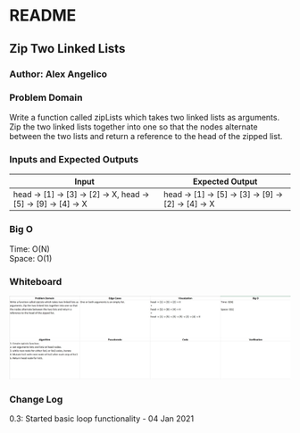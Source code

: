 # README

## Zip Two Linked Lists

### Author: Alex Angelico

### Problem Domain

Write a function called zipLists which takes two linked lists as arguments. Zip the two linked lists together into one so that the nodes alternate between the two lists and return a reference to the head of the zipped list.

### Inputs and Expected Outputs

Input | Expected Output
----- | ---------------
head -> [1] -> [3] -> [2] -> X, head -> [5] -> [9] -> [4] -> X | head -> [1] -> [5] -> [3] -> [9] -> [2] -> [4] -> X

### Big O

Time: O(N)  
Space: O(1)

### Whiteboard

![Challenge 08 Whiteboard](../../assets/ll-zip.jpg)

### Change Log

0.3: Started basic loop functionality - 04 Jan 2021
